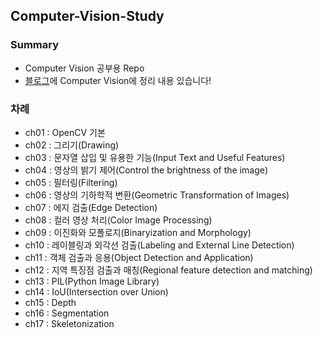 ## Computer-Vision-Study

### Summary
- Computer Vision 공부용 Repo
- <a href="https://pupbani.tistory.com/">블로그</a>에 Computer Vision에 정리 내용 있습니다! 

### 차례
- ch01 : OpenCV 기본
- ch02 : 그리기(Drawing)
- ch03 : 문자열 삽입 및 유용한 기능(Input Text and Useful Features)
- ch04 : 영상의 밝기 제어(Control the brightness of the image)
- ch05 : 필터링(Filtering)
- ch06 : 영상의 기하학적 변환(Geometric Transformation of Images)
- ch07 : 에지 검출(Edge Detection)
- ch08 : 컬러 영상 처리(Color Image Processing)
- ch09 : 이진화와 모폴로지(Binaryization and Morphology)
- ch10 : 레이블링과 외각선 검출(Labeling and External Line Detection)
- ch11 : 객체 검출과 응용(Object Detection and Application)
- ch12 : 지역 특징점 검출과 매칭(Regional feature detection and matching)
- ch13 : PIL(Python Image Library)
- ch14 : IoU(Intersection over Union)
- ch15 : Depth
- ch16 : Segmentation
- ch17 : Skeletonization